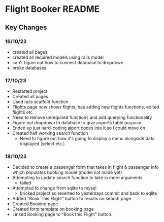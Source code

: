 # Flight Booker README

## Key Changes
### 16/10/23
- created all pages
- created all required models using rails model
- can't figure out how to connect database to dropdown
- broke databases
### 17/10/23
- Restarted project
- Created all pages
- Used rails scaffold function 
- Flights page now shows flights, has adding new flights functions, edited flights etc.
- Need to remove unrequired functions and add querying functionality 
- Figure out dropdown to database to give airports table purpose
- Ended up just hard-coding aiport codes into it so i could move on
- Created half working search function
    - Need to figure out how it's going to display a menu alongside data displayed (select etc.)
### 18/10/23
- Decided to create a passenger form that takes in flight & passenger info which populates booking model (model not made yet)
- Attempting to update search function to take in more arguments
    - failed
- Attempted to change from sqlite to mysql
    - bricked project so reverted to yesterdays commit and back to sqlite
- Added "Book This Flight" button to results on search page
- Created Booking page
- Created form template on booking page
- Linked Booking page to "Book this Flight" button. 